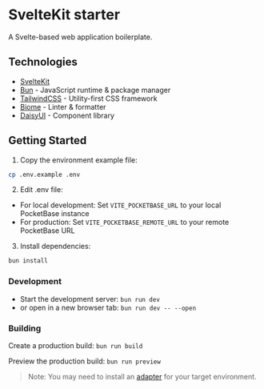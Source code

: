 # SvelteKit starter

A Svelte-based web application boilerplate.

## Technologies

- [SvelteKit](https://kit.svelte.dev/)
- [Bun](https://bun.sh/) - JavaScript runtime & package manager
- [TailwindCSS](https://tailwindcss.com/) - Utility-first CSS framework
- [Biome](https://biomejs.dev/) - Linter & formatter
- [DaisyUI](https://daisyui.com/) - Component library
## Getting Started

1. Copy the environment example file:
```bash
cp .env.example .env
```

2. Edit .env file:
- For local development: Set `VITE_POCKETBASE_URL` to your local PocketBase instance
- For production: Set `VITE_POCKETBASE_REMOTE_URL` to your remote PocketBase URL

3. Install dependencies:
```bash 
bun install
```

### Development
- Start the development server: `bun run dev`
- or open in a new browser tab: `bun run dev -- --open`

### Building

Create a production build:
`bun run build`


Preview the production build:
`bun run preview`

> Note: You may need to install an [adapter](https://svelte.dev/docs/kit/adapters) for your target environment.
